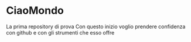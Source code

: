 # CiaoMondo
La prima repository di prova
Con questo inizio voglio prendere confidenza con github e con gli strumenti che esso offre

